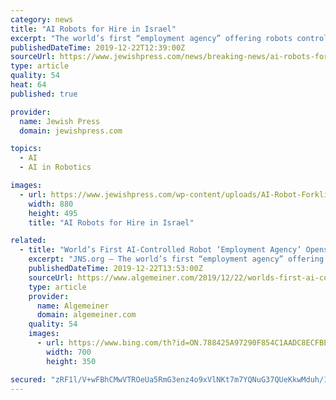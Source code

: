 ```yaml
---
category: news
title: "AI Robots for Hire in Israel"
excerpt: "The world’s first “employment agency” offering robots controlled by artificial-intelligence for hire has launched in Israel as a joint venture between SixAI of Israel and Musashi Seimitsu of Japan, according to Daily Mail. MusashiAI provides a ..."
publishedDateTime: 2019-12-22T12:39:00Z
sourceUrl: https://www.jewishpress.com/news/breaking-news/ai-robots-for-hire-in-israel/2019/12/22/
type: article
quality: 54
heat: 64
published: true

provider:
  name: Jewish Press
  domain: jewishpress.com

topics:
  - AI
  - AI in Robotics

images:
  - url: https://www.jewishpress.com/wp-content/uploads/AI-Robot-Forklift.jpg
    width: 880
    height: 495
    title: "AI Robots for Hire in Israel"

related:
  - title: "World’s First AI-Controlled Robot ‘Employment Agency’ Opens in Israel"
    excerpt: "JNS.org – The world’s first “employment agency” offering robots controlled by artificial-intelligence for hire has launched in Israel as a joint venture between SixAI of Israel and Musashi Seimitsu of Japan, according to Daily Mail. MusashiAI provides a completely autonomous forklift and a visual inspection robot that factories can hire ..."
    publishedDateTime: 2019-12-22T13:53:00Z
    sourceUrl: https://www.algemeiner.com/2019/12/22/worlds-first-ai-controlled-robot-employment-agency-opens-in-israel/
    type: article
    provider:
      name: Algemeiner
      domain: algemeiner.com
    quality: 54
    images:
      - url: https://www.bing.com/th?id=ON.788425A97290F854C1AADC8ECFBEEBC1
        width: 700
        height: 350

secured: "zRF1l/V+wFBhCMwVTROeUa5RmG3enz4o9xVlNKt7m7YQNuG37QUeKkwMduh/11aMd5GbpsLgvIwZpZQfCQeHy1tCkRQvX5Otfpnm606XLHhTwVSDrGIG0VAyj6sZf1fJEsi+A5XuR1e/B2+jRKdVZIIZ7wiyMzFbJ1ar5Nf0+03oIoihE8z1KboQmhpQBsyz31eel1uV6lGT4TQws5iyONZKf42xkyaerhh5CinVQ2xDa7quZztGud5BzP3epxhn2eNkEBfON4r0tsyuoMmTuQ==;IdxWqo1plxqgocJ/1osvzQ=="
---
```


